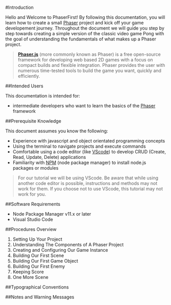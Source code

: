 #Introduction

Hello and Welcome to PhaserFirst! By following this documentation, you will learn how to create a small [Phaser][1] project and kick off your game developement journey. Throughout the document we will guide you step by step towards creating a simple version of the classic video game Pong with the goal of understanding the fundamentals of what makes up a Phaser project.
> **[Phaser.js][1]** (more commonly known as Phaser) is a free open-source framework for developing web based 2D games with a focus on compact builds and flexible integration. Phaser provides the user with numerous time-tested tools to build the game you want, quickly and efficiently. 

##Intended Users

This documentation is intended for:

- intermediate developers who want to learn the basics of the [Phaser][1] framework

##Prerequisite Knowledge

This document assumes you know the following:

- Experience with javascript and object orientated programming concepts
- Using the terminal to navigate projects and execute commands
- Comfortable using a code editor (like [VScode][2]) to develop CRUD (Create, Read, Update, Delete) applications
- Familiarity with [NPM][3] (node package manager) to install node.js packages or modules

> For our tutorial we will be using VScode. Be aware that while using another code editor is possible, instructions and methods may not work for them. If you choose not to use VScode, this tutorial may not work for you.

##Software Requirements

- Node Package Manager v11.x or later
- Visual Studio Code

##Procedures Overview

1. Setting Up Your Project
2. Understanding The Components of A Phaser Project
3. Creating and Configuring Our Game Instance
4. Building Our First Scene
5. Building Our First Game Object
6. Building Our First Enemy
7. Keeping Score
8. One More Scene

##Typographical Conventions

##Notes and Warning Messages


[1]: https://phaser.io/
[2]: https://code.visualstudio.com/
[3]: https://www.npmjs.com/
